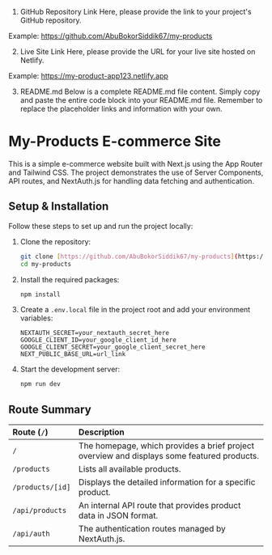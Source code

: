 1. GitHub Repository Link
Here, please provide the link to your project's GitHub repository.

Example: https://github.com/AbuBokorSiddik67/my-products

2. Live Site Link
Here, please provide the URL for your live site hosted on Netlify.

Example: https://my-product-app123.netlify.app

3. README.md
Below is a complete README.md file content. Simply copy and paste the entire code block into your README.md file. Remember to replace the placeholder links and information with your own.

# My-Products E-commerce Site

This is a simple e-commerce website built with Next.js using the App Router and Tailwind CSS. The project demonstrates the use of Server Components, API routes, and NextAuth.js for handling data fetching and authentication.

## Setup & Installation

Follow these steps to set up and run the project locally:

1.  Clone the repository:
    ```bash
    git clone [https://github.com/AbuBokorSiddik67/my-products](https://github.com/AbuBokorSiddik67/my-products)
    cd my-products
    ```

2.  Install the required packages:
    ```bash
    npm install
    ```

3.  Create a `.env.local` file in the project root and add your environment variables:
    ```env
    NEXTAUTH_SECRET=your_nextauth_secret_here
    GOOGLE_CLIENT_ID=your_google_client_id_here
    GOOGLE_CLIENT_SECRET=your_google_client_secret_here
    NEXT_PUBLIC_BASE_URL=url_link
    ```

4.  Start the development server:
    ```bash
    npm run dev
    ```

## Route Summary

| Route (`/`) | Description |
| :--- | :--- |
| `/` | The homepage, which provides a brief project overview and displays some featured products. |
| `/products` | Lists all available products. |
| `/products/[id]` | Displays the detailed information for a specific product. |
| `/api/products` | An internal API route that provides product data in JSON format. |
| `/api/auth` | The authentication routes managed by NextAuth.js. |